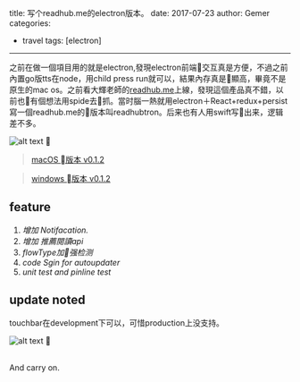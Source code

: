 title: 写个readhub.me的electron版本。
date: 2017-07-23
author: Gemer
categories:
- travel
tags: [electron]

--------

之前在做一個項目用的就是electron,發現electron前端交互真是方便，不過之前內置go版tts在node，用child press run就可以，結果內存真是顯高，畢竟不是原生的mac os。之前看大輝老師的[readhub.me](http://readhub.me)上線，發現這個產品真不錯，以前也有個想法用spide去抓。當时腦一熱就用electron＋React+redux+persist寫一個readhub.me的版本叫readhubtron。后来也有人用swift写出来，逻辑差不多。

![alt text](https://download.gemer.xyz/soucre/images/tfc/animation-600.gif "readhubtron")

>  [macOS 版本 v0.1.2](https://download.gemer.xyz/soucre/readhubtron/release/readhubtron-0.1.2.dmg)

>  [windows 版本 v0.1.2](https://download.gemer.xyz/soucre/readhubtron/release/win-unpacked.zip)

## feature

1. *增加 Notifacation.*
2. *增加 推薦閱讀api*
3. *flowType加强检测*
4. *code Sgin for autoupdater*
5. *unit test and pinline test*

## update noted

touchbar在development下可以，可惜production上没支持。

![alt text](https://download.gemer.xyz/soucre/images/blog/readhub_touchbar.jpg "readhubtron")

<br>
<br>

And carry on.







